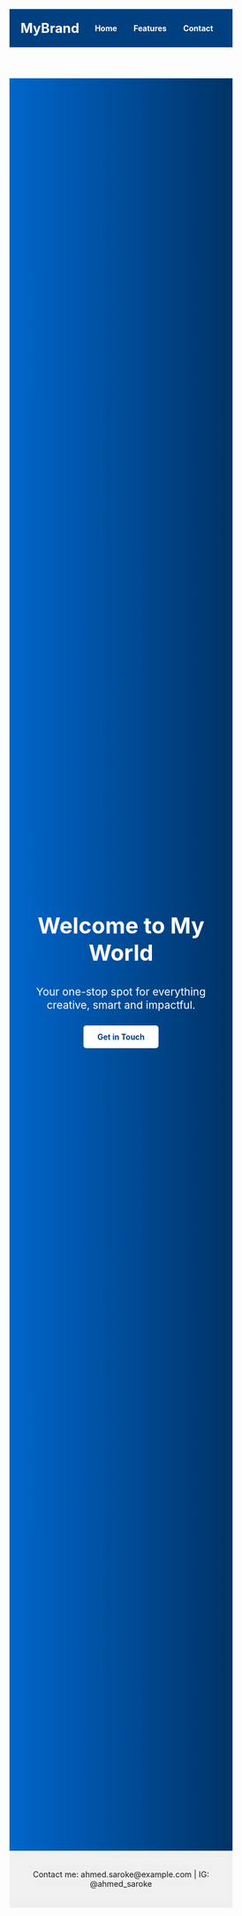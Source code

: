 <!DOCTYPE html>
<html lang="en">
<head>
  <meta charset="UTF-8">
  <title>Welcome - Landing Page</title>
  <meta name="viewport" content="width=device-width, initial-scale=1.0">
  <style>
    * {
      box-sizing: border-box;
      margin: 0;
      padding: 0;
    }

    body {
      font-family: 'Segoe UI', sans-serif;
      line-height: 1.6;
      background-color: #f5f8fc;
      color: #333;
    }

    header {
      background-color: #004080;
      color: white;
      padding: 20px;
    }

    .nav-container {
      display: flex;
      justify-content: space-between;
      align-items: center;
      flex-wrap: wrap;
      max-width: 1200px;
      margin: auto;
    }

    .logo {
      font-size: 24px;
      font-weight: bold;
    }

    nav a {
      color: white;
      text-decoration: none;
      margin: 0 15px;
      font-weight: bold;
    }

    nav {
      display: flex;
      flex-wrap: wrap;
      justify-content: center;
    }

    .hero {
      display: flex;
      flex-direction: column;
      justify-content: center;
      align-items: center;
      height: 80vh;
      text-align: center;
      background: linear-gradient(to right, #0066cc, #003366);
      color: white;
      padding: 20px;
    }

    .hero h1 {
      font-size: 2.5rem;
      margin-bottom: 15px;
    }

    .hero p {
      font-size: 1.2rem;
      margin-bottom: 25px;
    }

    .btn {
      padding: 12px 25px;
      background-color: white;
      color: #004080;
      font-weight: bold;
      text-decoration: none;
      border-radius: 5px;
      transition: background 0.3s ease;
    }

    .btn:hover {
      background-color: #e0e0e0;
    }

    footer {
      background-color: #f0f0f0;
      padding: 20px;
      text-align: center;
      font-size: 0.9rem;
    }

    /* Responsive styles */
    @media (max-width: 768px) {
      .hero h1 {
        font-size: 2rem;
      }

      nav {
        flex-direction: column;
        margin-top: 10px;
      }

      nav a {
        margin: 5px 0;
      }
    }
  </style>
</head>
<body>

  <!-- Header with navigation -->
  <header>
    <div class="nav-container">
      <div class="logo">MyBrand</div>
      <nav>
        <a href="#home">Home</a>
        <a href="#features">Features</a>
        <a href="#contact">Contact</a>
      </nav>
    </div>
  </header>

  <!-- Hero Section -->
  <section class="hero" id="home">
    <h1>Welcome to My World</h1>
    <p>Your one-stop spot for everything creative, smart and impactful.</p>
    <a href="#contact" class="btn">Get in Touch</a>
  </section>

  <!-- Footer -->
  <footer id="contact">
    <p>Contact me: ahmed.saroke@example.com | IG: @ahmed_saroke</p>
  </footer>

</body>
</html>
